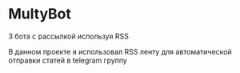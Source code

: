 # MultyBot

3 бота с рассылкой используя RSS

В данном проекте я использовал RSS ленту для автоматической отправки статей в telegram группу 
